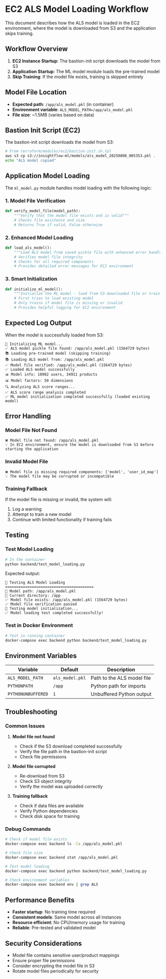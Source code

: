 # EC2 ALS Model Loading Workflow

This document describes how the ALS model is loaded in the EC2 environment, where the model is downloaded from S3 and the application skips training.

## Workflow Overview

1. **EC2 Instance Startup**: The bastion-init script downloads the model from S3
2. **Application Startup**: The ML model module loads the pre-trained model
3. **Skip Training**: If the model file exists, training is skipped entirely

## Model File Location

- **Expected path**: `/app/als_model.pkl` (in container)
- **Environment variable**: `ALS_MODEL_PATH=/app/als_model.pkl`
- **File size**: ~1.5MB (varies based on data)

## Bastion Init Script (EC2)

The bastion-init script downloads the model from S3:

```bash
# From terraform/modules/ec2/bastion-init.sh.tpl
aws s3 cp s3://insightflow-ml/models/als_model_20250808_005353.pkl .
echo "ALS model copied"
```

## Application Model Loading

The `ml_model.py` module handles model loading with the following logic:

### 1. Model File Verification
```python
def verify_model_file(model_path):
    """Verify that the model file exists and is valid"""
    # Checks file existence and size
    # Returns True if valid, False otherwise
```

### 2. Enhanced Model Loading
```python
def load_als_model():
    """Load ALS model from saved pickle file with enhanced error handling"""
    # Verifies model file integrity
    # Checks for all required components
    # Provides detailed error messages for EC2 environment
```

### 3. Smart Initialization
```python
def initialize_ml_model():
    """Initialize the ML model - load from S3-downloaded file or train if needed"""
    # First tries to load existing model
    # Only trains if model file is missing or invalid
    # Provides helpful logging for EC2 environment
```

## Expected Log Output

When the model is successfully loaded from S3:

```
🚀 Initializing ML model...
✅ ALS model pickle file found: /app/als_model.pkl (1564729 bytes)
📚 Loading pre-trained model (skipping training)
📚 Loading ALS model from: /app/als_model.pkl
✅ Model file verified: /app/als_model.pkl (1564729 bytes)
✅ Loaded ALS model successfully
📊 Model info: 18902 users, 34911 products
📊 Model factors: 50 dimensions
🔍 Analyzing ALS score ranges...
✅ ALS score range analysis completed
✅ ML model initialization completed successfully (loaded existing model)
```

## Error Handling

### Model File Not Found
```
❌ Model file not found: /app/als_model.pkl
💡 In EC2 environment, ensure the model is downloaded from S3 before starting the application
```

### Invalid Model File
```
❌ Model file is missing required components: ['model', 'user_id_map']
💡 The model file may be corrupted or incompatible
```

### Training Fallback
If the model file is missing or invalid, the system will:
1. Log a warning
2. Attempt to train a new model
3. Continue with limited functionality if training fails

## Testing

### Test Model Loading
```bash
# In the container
python backend/test_model_loading.py
```

Expected output:
```
🧪 Testing ALS Model Loading
========================================
📁 Model path: /app/als_model.pkl
📁 Current directory: /app
✅ Model file exists: /app/als_model.pkl (1564729 bytes)
✅ Model file verification passed
🚀 Testing model initialization...
✅ Model loading test completed successfully!
```

### Test in Docker Environment
```bash
# Test in running container
docker-compose exec backend python backend/test_model_loading.py
```

## Environment Variables

| Variable | Default | Description |
|----------|---------|-------------|
| `ALS_MODEL_PATH` | `als_model.pkl` | Path to the ALS model file |
| `PYTHONPATH` | `/app` | Python path for imports |
| `PYTHONUNBUFFERED` | `1` | Unbuffered Python output |

## Troubleshooting

### Common Issues

1. **Model file not found**
   - Check if the S3 download completed successfully
   - Verify the file path in the bastion-init script
   - Check file permissions

2. **Model file corrupted**
   - Re-download from S3
   - Check S3 object integrity
   - Verify the model was uploaded correctly

3. **Training fallback**
   - Check if data files are available
   - Verify Python dependencies
   - Check disk space for training

### Debug Commands

```bash
# Check if model file exists
docker-compose exec backend ls -la /app/als_model.pkl

# Check file size
docker-compose exec backend stat /app/als_model.pkl

# Test model loading
docker-compose exec backend python backend/test_model_loading.py

# Check environment variables
docker-compose exec backend env | grep ALS
```

## Performance Benefits

- **Faster startup**: No training time required
- **Consistent models**: Same model across all instances
- **Resource efficient**: No CPU/memory usage for training
- **Reliable**: Pre-tested and validated model

## Security Considerations

- Model file contains sensitive user/product mappings
- Ensure proper file permissions
- Consider encrypting the model file in S3
- Rotate model files periodically for security 